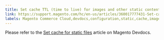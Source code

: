 ```yaml
---
title: Set cache TTL (time to live) for images and other static content
link: https://support.magento.com/hc/en-us/articles/360017777431-Set-cache-TTL-time-to-live-for-images-and-other-static-content
labels: Magento Commerce Cloud,devdocs,configuration,static,cache,images,File,how to
---
```


Please refer to the [Set cache for static files](https://devdocs.magento.com/guides/v2.3/cloud/project/set-cache.html) article on Magento Devdocs.


